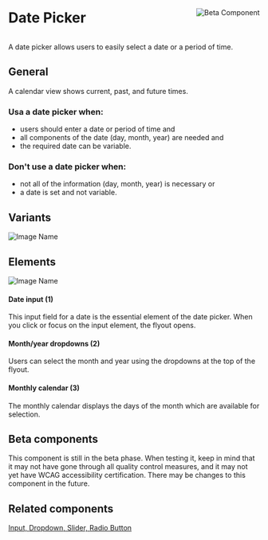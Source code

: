 <div style="display: inline-flex; align-items: center; justify-content: space-between; width: 100%;">
    <h1>Date Picker</h1>
    <img src="assets/beta.png" alt="Beta Component" />
</div>

A date picker allows users to easily select a date or a period of time.

## General

A calendar view shows current, past, and future times.

### Usa a date picker when: 

* users should enter a date or period of time and
* all components of the date (day, month, year) are needed and
* the required date can be variable. 

### Don't use a date picker when: 

* not all of the information (day, month, year) is necessary or
* a date is set and not variable.

## Variants

![Image Name](assets/3_components/date-picker/Types_en.png)

## Elements

![Image Name](assets/3_components/date-picker/Elements.png)

#### Date input (1)

This input field for a date is the essential element of the date picker. When you click or focus on the input element, the flyout opens.

#### Month/year dropdowns (2)

Users can select the month and year using the dropdowns at the top of the flyout.

#### Monthly calendar (3)

The monthly calendar displays the days of the month which are available for selection.

## Beta components

This component is still in the beta phase. When testing it, keep in mind that it may not have gone through all quality control measures, and it may not yet have WCAG accessibility certification. There may be changes to this component in the future.

## Related components

<a href="?path=/usage/components-text-field--standard">Input, </a>
<a href="?path=/usage/components-dropdown--standard">Dropdown, </a>
<a href="?path=/usage/components-slider--standard">Slider, </a>
<a href="?path=/usage/components-radiobutton--standard">Radio Button</a>